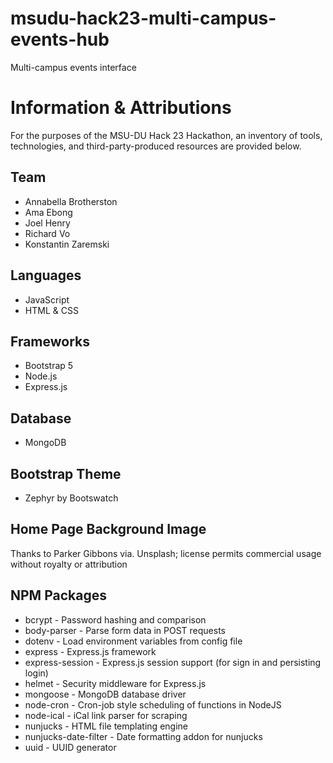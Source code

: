 # msudu-hack23-multi-campus-events-hub
Multi-campus events interface
# Information & Attributions
For the purposes of the MSU-DU Hack 23 Hackathon, an inventory of tools, technologies, and third-party-produced resources are provided below.

## Team
* Annabella Brotherston
* Ama Ebong
* Joel Henry
* Richard Vo
* Konstantin Zaremski

## Languages
* JavaScript
* HTML & CSS

## Frameworks
* Bootstrap 5
* Node.js
* Express.js

## Database
* MongoDB

## Bootstrap Theme
* Zephyr by Bootswatch

## Home Page Background Image
Thanks to Parker Gibbons via. Unsplash; license permits commercial usage without royalty or attribution

## NPM Packages
* bcrypt - Password hashing and comparison
* body-parser - Parse form data in POST requests
* dotenv - Load environment variables from config file
* express - Express.js framework
* express-session - Express.js session support (for sign in and persisting login)
* helmet - Security middleware for Express.js
* mongoose - MongoDB database driver
* node-cron - Cron-job style scheduling of functions in NodeJS
* node-ical - iCal link parser for scraping
* nunjucks - HTML file templating engine
* nunjucks-date-filter - Date formatting addon for nunjucks
* uuid - UUID generator
